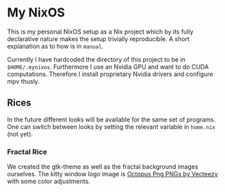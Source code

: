 # My NixOS
This is my personal NixOS setup as a Nix project which by its fully declarative nature makes the setup trivially reproducible. A short explanation as to how is in `manual`.

Currently I have hardcoded the directory of this project to be in `$HOME/.mynixos`. Furthermore I use an Nvidia GPU and want to do CUDA computations. Therefore I install proprietary Nvidia drivers and configure mpv thusly. 

## Rices

In the future different looks will be available for the same set of programs. One can switch between looks by setting the relevant variable in `home.nix` (not yet).

### Fractal Rice
We created the gtk-theme as well as the fractal background images ourselves. The kitty window logo image is [Octopus Png PNGs by Vecteezy](https://www.vecteezy.com/free-png/octopus-png) with some color adjustments.
